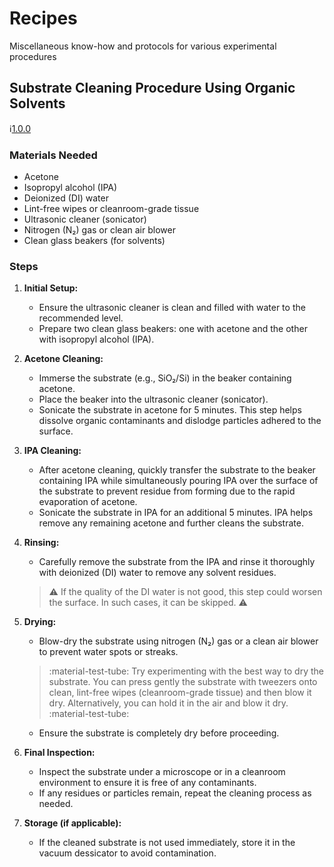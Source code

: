 # Recipes

Miscellaneous know-how and protocols for various experimental procedures

## Substrate Cleaning Procedure Using Organic Solvents
:information_source:[1.0.0](../changelog/index.md)

### **Materials Needed**
- Acetone
- Isopropyl alcohol (IPA)
- Deionized (DI) water
- Lint-free wipes or cleanroom-grade tissue
- Ultrasonic cleaner (sonicator)
- Nitrogen (N₂) gas or clean air blower
- Clean glass beakers (for solvents)

### **Steps**

1. **Initial Setup:**
    - Ensure the ultrasonic cleaner is clean and filled with water to the recommended level.
    - Prepare two clean glass beakers: one with acetone and the other with isopropyl alcohol (IPA).

2. **Acetone Cleaning:**
    - Immerse the substrate (e.g., SiO₂/Si) in the beaker containing acetone.
    - Place the beaker into the ultrasonic cleaner (sonicator).
    - Sonicate the substrate in acetone for 5 minutes. This step helps dissolve organic contaminants and dislodge particles adhered to the surface.

3. **IPA Cleaning:**
    - After acetone cleaning, quickly transfer the substrate to the beaker containing IPA while simultaneously pouring IPA over the surface of the substrate to prevent residue from forming due to the rapid evaporation of acetone.
    - Sonicate the substrate in IPA for an additional 5 minutes. IPA helps remove any remaining acetone and further cleans the substrate.

4. **Rinsing:**
    - Carefully remove the substrate from the IPA and rinse it thoroughly with deionized (DI) water to remove any solvent residues.
    > :warning: If the quality of the DI water is not good, this step could worsen the surface. In such cases, it can be skipped. :warning:

5. **Drying:**
    - Blow-dry the substrate using nitrogen (N₂) gas or a clean air blower to prevent water spots or streaks.
    > :material-test-tube: Try experimenting with the best way to dry the substrate. You can press gently the substrate with tweezers onto clean, lint-free wipes (cleanroom-grade tissue) and then blow it dry. Alternatively, you can hold it in the air and blow it dry. :material-test-tube:
    - Ensure the substrate is completely dry before proceeding.

6. **Final Inspection:**
    - Inspect the substrate under a microscope or in a cleanroom environment to ensure it is free of any contaminants.
    - If any residues or particles remain, repeat the cleaning process as needed.

7. **Storage (if applicable):**
    - If the cleaned substrate is not used immediately, store it in the vacuum dessicator to avoid contamination.
